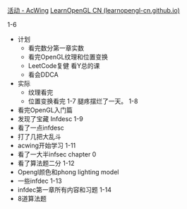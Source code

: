 [活动 - AcWing](https://www.acwing.com/activity/content/introduction/11/)
[LearnOpenGL CN (learnopengl-cn.github.io)](https://learnopengl-cn.github.io/)

1-6
- 计划
	- 看完数分第一章实数
	- 看完OpenGL纹理和位置变换
	- LeetCode复健 看Y总的课
	- 看会DDCA
- 实际
	- 纹理看完
	- 位置变换看完
1-7
腿疼摆烂了一天。
1-8
- 看完OpenGL入门篇
- 发现了宝藏 Infdesc
1-9
- 看了一点infdesc
- 打了几把大乱斗
- acwing开始学习
1-11
- 看了一大半infsec chapter 0
- 看了算法题二分
1-12
- Opengl颜色和phong lighting model
- 一些infdec
1-13
- infdec第一章所有内容和习题
1-14
- 8道算法题
